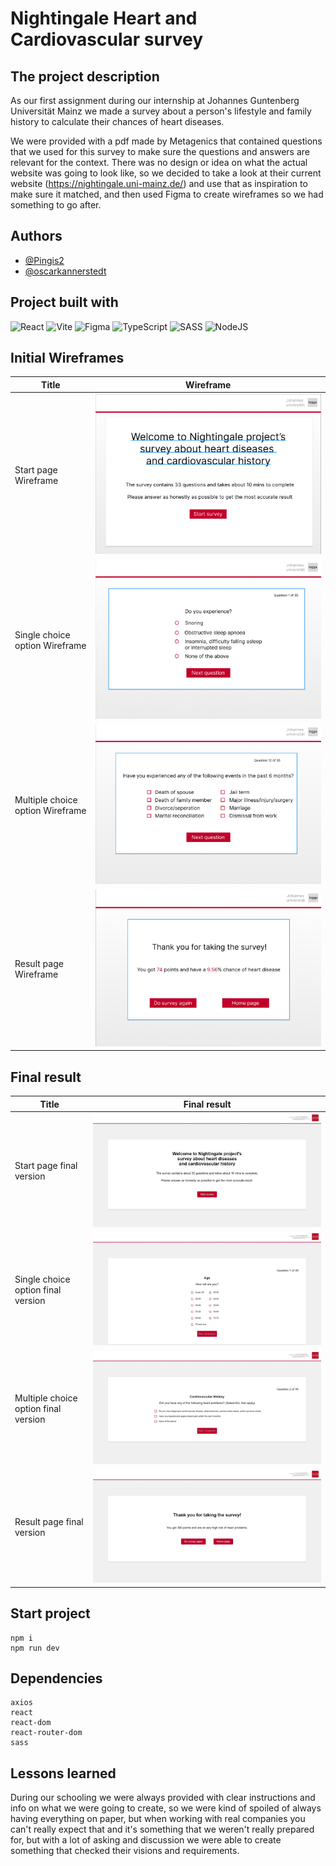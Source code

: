 # Nightingale Heart and Cardiovascular survey

## The project description

As our first assignment during our internship at Johannes Guntenberg Universität Mainz we made a survey about a person's lifestyle and family history to calculate their chances of heart diseases.

We were provided with a pdf made by Metagenics that contained questions that we used for this survey to make sure the questions and answers are relevant for the context. There was no design or idea on what the actual website was going to look like, so we decided to take a look at their current website (https://nightingale.uni-mainz.de/) and use that as inspiration to make sure it matched, and then used Figma to create wireframes so we had something to go after.

## Authors

- [@Pingis2](https://github.com/Pingis2)
- [@oscarkannerstedt](https://github.com/oscarkannerstedt)

## Project built with

![React](https://img.shields.io/badge/react-%2320232a.svg?style=for-the-badge&logo=react&logoColor=%2361DAFB)
![Vite](https://img.shields.io/badge/vite-%23646CFF.svg?style=for-the-badge&logo=vite&logoColor=white)
![Figma](https://img.shields.io/badge/figma-%23F24E1E.svg?style=for-the-badge&logo=figma&logoColor=white)
![TypeScript](https://img.shields.io/badge/typescript-%23007ACC.svg?style=for-the-badge&logo=typescript&logoColor=white)
![SASS](https://img.shields.io/badge/SASS-hotpink.svg?style=for-the-badge&logo=SASS&logoColor=white)
![NodeJS](https://img.shields.io/badge/node.js-6DA55F?style=for-the-badge&logo=node.js&logoColor=white)

## Initial Wireframes

| **Title**              | **Wireframe**  |
|------------------------|----------------|
| Start page Wireframe     | ![Start page Wireframe](src/assets/Wireframes/Start-page-Wireframe.png) |
| Single choice option Wireframe     | ![Single choice option Wireframe](src/assets/Wireframes/Single-choice-option-Wireframe.png) |
| Multiple choice option Wireframe    | ![Multiple choice option Wireframe](src/assets/Wireframes/Multiple-choice-option-Wireframe.png) |
| Result page Wireframe   | ![Result page Wireframe](src/assets/Wireframes/Result-page-Wireframe.png) |


## Final result

| **Title**              | **Final result**  |
|------------------------|----------------|
| Start page final version    | ![Start page final version](src/assets/final-result/Start-page-final.jpeg) |
| Single choice option final version    | ![Single choice option final version](src/assets/final-result/Single-choice-final.jpeg) |
| Multiple choice option final version    | ![Multiple choice option final version](src/assets/final-result/Multiple-choice-final.jpeg) |
| Result page final version   | ![Result page final version](src/assets/final-result/Result-page-final.jpeg) |

## Start project

```
npm i
npm run dev
```

## Dependencies

```
axios
react
react-dom
react-router-dom
sass
```

## Lessons learned

During our schooling we were always provided with clear instructions and info on what we were going to create, so we were kind of spoiled of always having everything on paper, but when working with real companies you can't really expect that and it's something that we weren't really prepared for, but with a lot of asking and discussion we were able to create something that checked their visions and requirements.